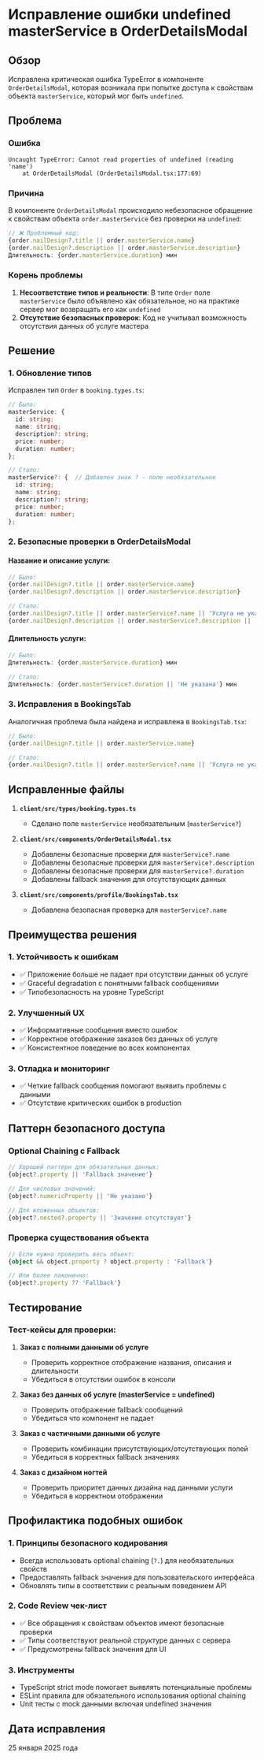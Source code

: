 # Исправление ошибки undefined masterService в OrderDetailsModal

## Обзор

Исправлена критическая ошибка TypeError в компоненте `OrderDetailsModal`, которая возникала при попытке доступа к свойствам объекта `masterService`, который мог быть `undefined`.

## Проблема

### Ошибка
```
Uncaught TypeError: Cannot read properties of undefined (reading 'name')
    at OrderDetailsModal (OrderDetailsModal.tsx:177:69)
```

### Причина
В компоненте `OrderDetailsModal` происходило небезопасное обращение к свойствам объекта `order.masterService` без проверки на `undefined`:

```typescript
// ❌ Проблемный код:
{order.nailDesign?.title || order.masterService.name}
{order.nailDesign?.description || order.masterService.description}
Длительность: {order.masterService.duration} мин
```

### Корень проблемы
1. **Несоответствие типов и реальности**: В типе `Order` поле `masterService` было объявлено как обязательное, но на практике сервер мог возвращать его как `undefined`
2. **Отсутствие безопасных проверок**: Код не учитывал возможность отсутствия данных об услуге мастера

## Решение

### 1. Обновление типов

Исправлен тип `Order` в `booking.types.ts`:

```typescript
// Было:
masterService: {
  id: string;
  name: string;
  description?: string;
  price: number;
  duration: number;
};

// Стало:
masterService?: {  // Добавлен знак ? - поле необязательное
  id: string;
  name: string;
  description?: string;
  price: number;
  duration: number;
};
```

### 2. Безопасные проверки в OrderDetailsModal

#### Название и описание услуги:
```typescript
// Было:
{order.nailDesign?.title || order.masterService.name}
{order.nailDesign?.description || order.masterService.description}

// Стало:
{order.nailDesign?.title || order.masterService?.name || 'Услуга не указана'}
{order.nailDesign?.description || order.masterService?.description || 'Описание отсутствует'}
```

#### Длительность услуги:
```typescript
// Было:
Длительность: {order.masterService.duration} мин

// Стало:
Длительность: {order.masterService?.duration || 'Не указана'} мин
```

### 3. Исправления в BookingsTab

Аналогичная проблема была найдена и исправлена в `BookingsTab.tsx`:

```typescript
// Было:
{order.nailDesign?.title || order.masterService.name}

// Стало:
{order.nailDesign?.title || order.masterService?.name || 'Услуга не указана'}
```

## Исправленные файлы

1. **`client/src/types/booking.types.ts`**
   - Сделано поле `masterService` необязательным (`masterService?`)

2. **`client/src/components/OrderDetailsModal.tsx`**
   - Добавлены безопасные проверки для `masterService?.name`
   - Добавлены безопасные проверки для `masterService?.description`
   - Добавлены безопасные проверки для `masterService?.duration`
   - Добавлены fallback значения для отсутствующих данных

3. **`client/src/components/profile/BookingsTab.tsx`**
   - Добавлена безопасная проверка для `masterService?.name`

## Преимущества решения

### 1. Устойчивость к ошибкам
- ✅ Приложение больше не падает при отсутствии данных об услуге
- ✅ Graceful degradation с понятными fallback сообщениями
- ✅ Типобезопасность на уровне TypeScript

### 2. Улучшенный UX
- ✅ Информативные сообщения вместо ошибок
- ✅ Корректное отображение заказов без данных об услуге
- ✅ Консистентное поведение во всех компонентах

### 3. Отладка и мониторинг
- ✅ Четкие fallback сообщения помогают выявить проблемы с данными
- ✅ Отсутствие критических ошибок в production

## Паттерн безопасного доступа

### Optional Chaining с Fallback
```typescript
// Хороший паттерн для обязательных данных:
{object?.property || 'Fallback значение'}

// Для числовых значений:
{object?.numericProperty || 'Не указано'}

// Для вложенных объектов:
{object?.nested?.property || 'Значение отсутствует'}
```

### Проверка существования объекта
```typescript
// Если нужно проверить весь объект:
{object && object.property ? object.property : 'Fallback'}

// Или более лаконично:
{object?.property ?? 'Fallback'}
```

## Тестирование

### Тест-кейсы для проверки:

1. **Заказ с полными данными об услуге**
   - Проверить корректное отображение названия, описания и длительности
   - Убедиться в отсутствии ошибок в консоли

2. **Заказ без данных об услуге (masterService = undefined)**
   - Проверить отображение fallback сообщений
   - Убедиться что компонент не падает

3. **Заказ с частичными данными об услуге**
   - Проверить комбинации присутствующих/отсутствующих полей
   - Убедиться в корректных fallback значениях

4. **Заказ с дизайном ногтей**
   - Проверить приоритет данных дизайна над данными услуги
   - Убедиться в корректном отображении

## Профилактика подобных ошибок

### 1. Принципы безопасного кодирования
- Всегда использовать optional chaining (`?.`) для необязательных свойств
- Предоставлять fallback значения для пользовательского интерфейса
- Обновлять типы в соответствии с реальным поведением API

### 2. Code Review чек-лист
- ✅ Все обращения к свойствам объектов имеют безопасные проверки
- ✅ Типы соответствуют реальной структуре данных с сервера
- ✅ Предусмотрены fallback значения для UI

### 3. Инструменты
- TypeScript strict mode помогает выявлять потенциальные проблемы
- ESLint правила для обязательного использования optional chaining
- Unit тесты с mock данными включая undefined значения

## Дата исправления

25 января 2025 года 